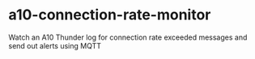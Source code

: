 # a10-connection-rate-monitor
Watch an A10 Thunder log for connection rate exceeded messages and send out alerts using MQTT
